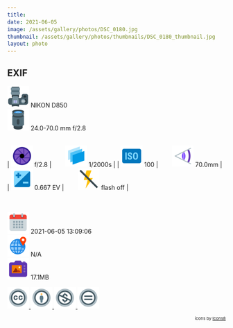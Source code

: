 ```yaml
---
title: ‎
date: 2021-06-05
image: /assets/gallery/photos/DSC_0180.jpg
thumbnail: /assets/gallery/photos/thumbnails/DSC_0180_thumbnail.jpg
layout: photo
---
```

<style>
  div.container {
    width: 100% !important;
    max-width: none !important;
  }
  img.main-img {
    height: auto !important;
    max-width: 100% !important;
    max-height: 100vh !important;
  }
  img.exif {
    width: 50px;
    height: 50px;
  }
</style>

## EXIF
<img src='/assets/images/icons/camera.png' class='exif'> NIKON D850  
<img src='/assets/images/icons/lens.png' class='exif'> 24.0-70.0 mm f/2.8
<br><br>

| <img src='/assets/images/icons/aperture.png' class='exif'> f/2.8 | &emsp;&emsp;<img src='/assets/images/icons/shutter-speed.png' class='exif'> 1/2000s |
| <img src='/assets/images/icons/iso.png' class='exif'> 100 | &emsp;&emsp;<img src='/assets/images/icons/focal-length.png' class='exif'> 70.0mm |
| <img src='/assets/images/icons/exposure.png' class='exif'> 0.667 EV | &emsp;&emsp;<img src='/assets/images/icons/flash-off.png' class='exif'> flash off |

<br><br>
<img src='/assets/images/icons/calendar.png' class='exif'> 2021-06-05 13:09:06  
<img src='/assets/images/icons/location.png' class='exif'> N/A  
<img src='/assets/images/icons/image.png' class='exif'> 17.1MB

<a href='https://creativecommons.org/licenses/by-nc-nd/2.0/' class='no-underline'>
  <img src='/assets/images/icons/ccl/cc.png' class='exif'>
  <img src='/assets/images/icons/ccl/by.png' class='exif'>
  <img src='/assets/images/icons/ccl/nc.png' class='exif'>
  <img src='/assets/images/icons/ccl/nd.png' class='exif'>
</a>

<span style='float: right; font-size: 0.6rem'>icons by <a target="_blank" href="https://icons8.com">Icons8</a></span>
<br>